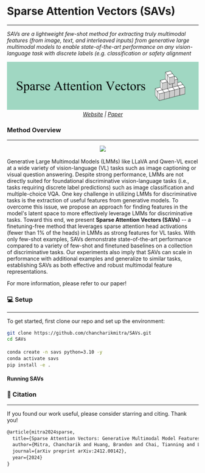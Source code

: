 # Sparse Attention Vectors (SAVs)
---
*SAVs are a lightweight few-shot method for extracting truly multimodal features (from image, text, and interleaved inputs) from generative large multimodal models to enable state-of-the-art performance on any vision-language task with discrete labels (e.g. classification or safety alignment*


<p align="center">
  <img src="images/SAVs_banner.png" alt="SAVs Banner"/>
  <br>
  <em><a href="https://chancharikmitra.github.io/SAVs_website/">Website</a> | <a href="https://arxiv.org/abs/2412.00142">Paper</a></em>  
</p>


### Method Overview
---
<p align="center">
  <img src=images/fig2_v8.png />
</p>

Generative Large Multimodal Models (LMMs) like LLaVA and Qwen-VL excel at a wide variety of vision-language (VL) tasks such as image captioning or visual question answering. Despite strong performance, LMMs are not directly suited for foundational discriminative vision-language tasks (i.e., tasks requiring discrete label predictions) such as image classification and multiple-choice VQA. One key challenge in utilizing LMMs for discriminative tasks is the extraction of useful features from generative models. To overcome this issue, we propose an approach for finding features in the model's latent space to more effectively leverage LMMs for discriminative tasks. Toward this end, we present <b>Sparse Attention Vectors (SAVs)</b> -- a finetuning-free method that leverages sparse attention head activations (fewer than 1% of the heads) in LMMs as strong features for VL tasks. With only few-shot examples, SAVs demonstrate state-of-the-art performance compared to a variety of few-shot and finetuned baselines on a collection of discriminative tasks. Our experiments also imply that SAVs can scale in performance with additional examples and generalize to similar tasks, establishing SAVs as both effective and robust multimodal feature representations.

For more information, please refer to our paper!

### 💻 Setup
---
To get started, first clone our repo and set up the environment:

```bash
git clone https://github.com/chancharikmitra/SAVs.git
cd SAVs

conda create -n savs python=3.10 -y
conda activate savs
pip install -e .
```
#### Running SAVs

### 📝 Citation
---
If you found our work useful, please consider starring and citing. Thank you!
```latex
@article{mitra2024sparse,
  title={Sparse Attention Vectors: Generative Multimodal Model Features Are Discriminative Vision-Language Classifiers},
  author={Mitra, Chancharik and Huang, Brandon and Chai, Tianning and Lin, Zhiqiu and Arbelle, Assaf and Feris, Rogerio and Karlinsky, Leonid and Darrell, Trevor and Ramanan, Deva and Herzig, Roei},
  journal={arXiv preprint arXiv:2412.00142},
  year={2024}
}
```
